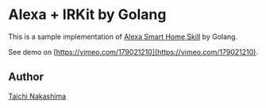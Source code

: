 # Alexa + IRKit by Golang

This is a sample implementation of [Alexa Smart Home Skill](https://developer.amazon.com/public/solutions/alexa/alexa-skills-kit/docs/smart-home-skill-api-reference) by Golang. 

See demo on [https://vimeo.com/179021210](https://vimeo.com/179021210).


## Author 

[Taichi Nakashima](https://github.com/tcnksm)



